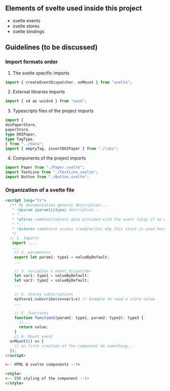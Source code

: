 ## Elements of svelte used inside this project

- svelte events
- svelte stores
- svelte bindings


## Guidelines (to be discussed)

### Import formats order

1. The svelte specific imports
```ts
import { createEventDispatcher, onMount } from "svelte";
```
2. External libraries imports
```ts
import { v4 as uuidv4 } from "uuid";
```
3. Typescripts files of the project imports
```ts
import {
doiPaperStore,
paperStore,
type DOIPaper,
type TagType,
} from "../data";
import { emptyTag, insertDOIPaper } from "./libs";
```
4. Components of the project imports
```ts
import Paper from "./Paper.svelte";
import TextLine from "./TextLine.svelte";
import Button from "./Button.svelte";
```

### Organization of a svelte file

```html
<script lang="ts">
  /** My documentation general description....
   * *@param {param1}{type} description...
   * *...
   * *@fires nameSvelteEvent data provided with the event (skip if no data), event svelte fired (dispatch("nameEvent", data))
   * *...
   * *@stores nameStore access (read/write) why this store is used here (accessory: why not passed the arguments as parameters)
   */
  // 1. Imports
   import ....
   ...
    // 2. parameters 
    export let param1: type1 = valueByDefault;
    ...

    // 3. variables & event dispatcher
    let var1: type1 = valueByDefault;
    let var2: type2 = valueByDefault;
    ...

    // 4. Stores subscriptions
    myStore1.subscribe(x=>var1=x) // Example to read a store value
    ...

    // 5. functions
    function function1(param1: type1, param2: type2): type3 {
      //...
      return value;
    }
    // 6. Mount event
  onMount(() => {
    // on first creation of the component do something...
  });
</script>

<-- HTML & svelte components --!>

<style>
<-- CSS styling of the component --!>
</style>

```